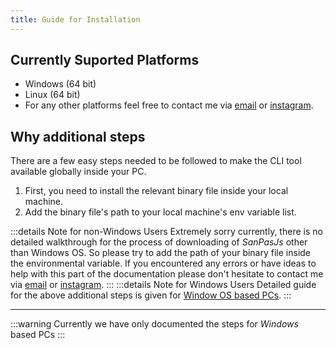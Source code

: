 ```yaml
---
title: Guide for Installation
---
```


## Currently Suported Platforms

- Windows (64 bit)
- Linux (64 bit)
- For any other platforms feel free to contact me via [email](mailto:parthipankalayini@gmail.com?subject=Additional%20platform%20support%20request%20for%20SanPasJs) or [instagram](https://instagram.com/sanjaiyan_dev).

## Why additional steps

There are a few easy steps needed to be followed to make the CLI tool available globally inside your PC.

1. First, you need to install the relevant binary file inside your local machine.
2. Add the binary file's path to your local machine's env variable list.

:::details Note for non-Windows Users
Extremely sorry currently, there is no detailed walkthrough for the process of downloading of _SanPasJs_ other than Windows OS. So please try to add the path of your binary file inside the environmental variable.
If you encountered any errors or have ideas to help with this part of the documentation please don't hesitate to contact me via [email](mailto:parthipankalayini@gmail.com?subject=Improving%20the%20documentation%20of%20downloading%20process%20of%20SanPasJs) or [instagram](https://instagram.com/sanjaiyan_dev).
:::
:::details Note for Windows Users
Detailed guide for the above additional steps is given for [Window OS based PCs](/guides/installation/windows.html).
:::

---

:::warning
Currently we have only documented the steps for _Windows_ based PCs
:::

<style>
    * {
        scroll-behavior: smooth;
    }
</style>
